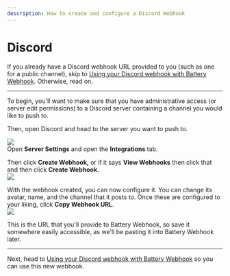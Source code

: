 ```yaml
---
description: How to create and configure a Discord Webhook
---
```


# Discord

If you already have a Discord webhook URL provided to you (such as one for a public channel), skip to [Using your Discord webhook with Battery Webhook](using-your-discord-webhook-with-battery-webhook.md). Otherwise, read on.

***

To begin, you'll want to make sure that you have administrative access (or server edit permissions) to a Discord server containing a channel you would like to push to.

Then, open Discord and head to the server you want to push to.

![](<../../../.gitbook/assets/image (21).png>)\
Open **Server Settings** and open the **Integrations** tab.

Then click **Create Webhook,** or if it says **View Webhooks** then click that and then click **Create Webhook.**\
![](<../../../.gitbook/assets/image (22).png>)

With the webhook created, you can now configure it. You can change its avatar, name, and the channel that it posts to. Once these are configured to your liking, click **Copy Webhook URL**.\
![](<../../../.gitbook/assets/image (23).png>)

This is the URL that you'll provide to Battery Webhook, so save it somewhere easily accessible, as we'll be pasting it into Battery Webhook later.

***

Next, head to [Using your Discord webhook with Battery Webhook](using-your-discord-webhook-with-battery-webhook.md) so you can use this new webhook.
